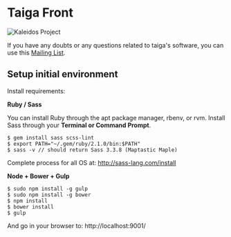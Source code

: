 # Taiga Front #

![Kaleidos Project](http://kaleidos.net/static/img/badge.png "Kaleidos Project")

If you have any doubts or any questions related to taiga's software, you can use this
[Mailing List](http://groups.google.com/d/forum/taigaio).

## Setup initial environment ##

Install requirements:

**Ruby / Sass**

You can install Ruby through the apt package manager, rbenv, or rvm.
Install Sass through your **Terminal or Command Prompt**.

```
$ gem install sass scss-lint
$ export PATH="~/.gem/ruby/2.1.0/bin:$PATH"
$ sass -v // should return Sass 3.3.8 (Maptastic Maple)
```

Complete process for all OS at: http://sass-lang.com/install

**Node + Bower + Gulp**

```
$ sudo npm install -g gulp
$ sudo npm install -g bower
$ npm install
$ bower install
$ gulp
```

And go in your browser to: http://localhost:9001/
